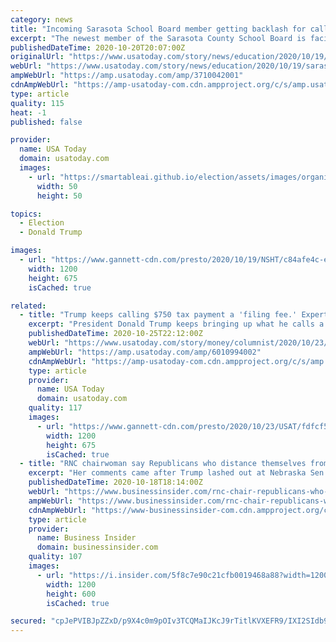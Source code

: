 ```yaml
---
category: news
title: "Incoming Sarasota School Board member getting backlash for calling Trump supporters ‘Nazis’"
excerpt: "The newest member of the Sarasota County School Board is facing backlash for calling Trump supporters Nazis in a 2017 Facebook post."
publishedDateTime: 2020-10-20T20:07:00Z
originalUrl: "https://www.usatoday.com/story/news/education/2020/10/19/sarasota-school-board-member-called-trump-supporters-nazis-2017/3710042001/"
webUrl: "https://www.usatoday.com/story/news/education/2020/10/19/sarasota-school-board-member-called-trump-supporters-nazis-2017/3710042001/"
ampWebUrl: "https://amp.usatoday.com/amp/3710042001"
cdnAmpWebUrl: "https://amp-usatoday-com.cdn.ampproject.org/c/s/amp.usatoday.com/amp/3710042001"
type: article
quality: 115
heat: -1
published: false

provider:
  name: USA Today
  domain: usatoday.com
  images:
    - url: "https://smartableai.github.io/election/assets/images/organizations/usatoday.com-50x50.jpg"
      width: 50
      height: 50

topics:
  - Election
  - Donald Trump

images:
  - url: "https://www.gannett-cdn.com/presto/2020/10/19/NSHT/c84afe4c-edcb-4ae9-946f-328495ddf94e-EdwardsTom_01.jpg?auto=webp&crop=4149,2334,x0,y399&format=pjpg&width=1200"
    width: 1200
    height: 675
    isCached: true

related:
  - title: "Trump keeps calling $750 tax payment a 'filing fee.' Experts say there's no such thing"
    excerpt: "President Donald Trump keeps bringing up what he calls a $750 filing fee for his federal income tax returns. What's that all about?"
    publishedDateTime: 2020-10-25T22:12:00Z
    webUrl: "https://www.usatoday.com/story/money/columnist/2020/10/23/president-donald-trump-keeps-bringing-up-what-he-calls-750-filing-fee-his-federal-income-tax-returns/6010994002/"
    ampWebUrl: "https://amp.usatoday.com/amp/6010994002"
    cdnAmpWebUrl: "https://amp-usatoday-com.cdn.ampproject.org/c/s/amp.usatoday.com/amp/6010994002"
    type: article
    provider:
      name: USA Today
      domain: usatoday.com
    quality: 117
    images:
      - url: "https://www.gannett-cdn.com/presto/2020/10/23/USAT/fdfcf507-c36c-40fd-913b-bba926a51f63-Trump_Debate_Election.jpg?auto=webp&crop=2570,1446,x75,y48&format=pjpg&width=1200"
        width: 1200
        height: 675
        isCached: true
  - title: "RNC chairwoman say Republicans who distance themselves from Trump are 'hurting themselves in the long run'"
    excerpt: "Her comments came after Trump lashed out at Nebraska Sen. Ben Sasse for leaked audio from a constituent town hall where he criticized the president."
    publishedDateTime: 2020-10-18T18:14:00Z
    webUrl: "https://www.businessinsider.com/rnc-chair-republicans-who-distance-from-trump-hurting-themselves-2020-10"
    ampWebUrl: "https://www.businessinsider.com/rnc-chair-republicans-who-distance-from-trump-hurting-themselves-2020-10?amp"
    cdnAmpWebUrl: "https://www-businessinsider-com.cdn.ampproject.org/c/s/www.businessinsider.com/rnc-chair-republicans-who-distance-from-trump-hurting-themselves-2020-10?amp"
    type: article
    provider:
      name: Business Insider
      domain: businessinsider.com
    quality: 107
    images:
      - url: "https://i.insider.com/5f8c7e90c21cfb0019468a88?width=1200&format=jpeg"
        width: 1200
        height: 600
        isCached: true

secured: "cpJePVIBJpZZxD/p9X4c0m9pOIv3TCQMaIJKcJ9rTitlKVXEFR9/IXI2SIdb9IQztEZfiab7PLcs0PICgtQmamKsCV5Eqa2KnTmGyR/ZATz4XADpjze8gcTIUU0nJUyNhCtAAe+YPeRZEUG5trgIHWW1z1fU8V8QKX8UGoursBZMYscnUFqCBiWLBRKoIkFGKGKHiWEJxEvoU34Dlr+1DTCoFNZt8cABr1Zd3yrXsRmCVg3KixQqvKOYUa7TodcQNd0SK0vjh1rnz2JSEeY2Ia34ZcwZk+OeVmVIPQrVadY7+c3wcUBWofF8T+EJIW5x5gdPqmfqjSoizj7viIBK41nI6UznUX4R86OaSUvrAXs=;gc1eoXfeA0Wb83HTahr+1Q=="
---
```


